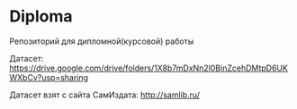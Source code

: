 # Diploma
Репозиторий для дипломной(курсовой) работы 

Датасет: https://drive.google.com/drive/folders/1X8b7mDxNn2l0BinZcehDMtpD6UKWXbCv?usp=sharing

Датасет взят с сайта СамИздата: http://samlib.ru/
